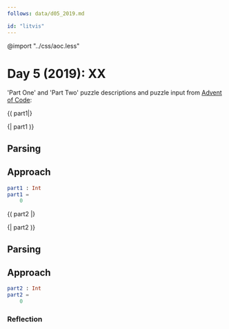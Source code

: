 ```yaml
---
follows: data/d05_2019.md

id: "litvis"
---
```


@import "../css/aoc.less"

# Day 5 (2019): XX

'Part One' and 'Part Two' puzzle descriptions and puzzle input from [Advent of Code](https://adventofcode.com/2019/day/5):

{( part1|}

{| part1 )}

## Parsing

## Approach

```elm {l r}
part1 : Int
part1 =
    0
```

{( part2 |}

{| part2 )}

## Parsing

## Approach

```elm {l r}
part2 : Int
part2 =
    0
```

### Reflection

